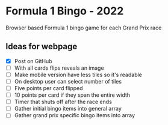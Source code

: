 # Formula 1 Bingo - 2022
Browser based Formula 1 bingo game for each Grand Prix race

## Ideas for webpage
- [x] Post on GitHub
- [ ] With all cards flips reveals an image
- [ ] Make mobile version have less tiles so it's readable
- [ ] On desktop user can select number of tiles
- [ ] Five points per card flipped
- [ ] 10 points per card if they span the entire width
- [ ] Timer that shuts off after the race ends
- [ ] Gather initial bingo items into general array
- [ ] Gather grand prix specific bingo items into array
